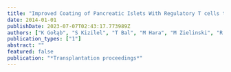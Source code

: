 ```yaml
---
title: "Improved Coating of Pancreatic Islets With Regulatory T cells to Create Local Immunosuppression by Using the Biotin-polyethylene Glycol-succinimidyl Valeric Acid Ester Molecule"
date: 2014-01-01
publishDate: 2023-07-07T02:43:17.773989Z
authors: ["K Gołąb", "S Kizilel", "T Bal", "M Hara", "M Zielinski", "R Grose", "O Savari", "X-J Wang", "L-J Wang", "M Tibudan", " others"]
publication_types: ["1"]
abstract: ""
featured: false
publication: "*Transplantation proceedings*"
---
```


